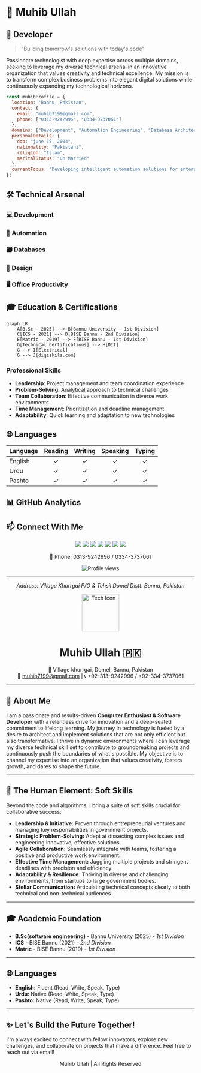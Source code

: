 # 🚀 Muhib Ullah


## 💫 Developer

> "Building tomorrow's solutions with today's code"

Passionate technologist with deep expertise across multiple domains, seeking to leverage my diverse technical arsenal in an innovative organization that values creativity and technical excellence. My mission is to transform complex business problems into elegant digital solutions while continuously expanding my technological horizons.

```javascript
const muhibProfile = {
  location: "Bannu, Pakistan",
  contact: {
    email: "muhib7199@gmail.com",
    phone: ["0313-9242996", "0334-3737061"]
  },
  domains: ["Development", "Automation Engineering", "Database Architecture", "UX Design"],
  personalDetails: {
    dob: "june 15, 2004",
    nationality: "Pakistani",
    religion: "Islam",
    maritalStatus: "Un Married"
  },
  currentFocus: "Developing intelligent automation solutions for enterprise workflows"
};
```


## 🛠️ Technical Arsenal

### 💻 Development

### 🤖 Automation

### 🗃️ Databases

### 🎨 Design

### 🖥️ Office Productivity

## 🎓 Education \& Certifications

```mermaid
graph LR
    A[B.Sc - 2025] --> B[Bannu University - 1st Division]
    C[ICS - 2021] --> D[BISE Bannu - 2nd Division]
    E[Matric - 2019] --> F[BISE Bannu - 1st Division]
    G[Technical Certifications] --> H[DIT]
    G --> I[Electrical]
    G --> J[digiskils.com]
```



### Professional Skills

- **Leadership**: Project management and team coordination experience
- **Problem-Solving**: Analytical approach to technical challenges
- **Team Collaboration**: Effective communication in diverse work environments
- **Time Management**: Prioritization and deadline management
- **Adaptability**: Quick learning and adaptation to new technologies


## 🌐 Languages

| Language | Reading | Writing | Speaking | Typing |
| :-- | :--: | :--: | :--: | :--: |
| English | ✓ | ✓ | ✓ | ✓ |
| Urdu | ✓ | ✓ | ✓ | ✓ |
| Pashto | ✓ | ✓ | ✓ | ✓ |


## 📊 GitHub Analytics

## 📫 Connect With Me


<div align="center">
    <div>
        <a href="mailto:muhib7196@gmail.com"><img src="https://img.shields.io/badge/-Email%20Me-D14836?style=for-the-badge&logo=gmail&logoColor=white"/></a>
        <a href="https://github.com/muhibkhan123"><img src="https://img.shields.io/badge/-GitHub-181717?style=for-the-badge&logo=github&logoColor=white"/></a>
        <a href="https://www.linkedin.com/in/muhib-ullah-62663723b/"><img src="https://img.shields.io/badge/-LinkedIn-0077B5?style=for-the-badge&logo=linkedin&logoColor=white"/></a>
        <a href="https://www.instagram.com/itx______muhibullah/"><img src="https://img.shields.io/badge/-Instagram-E4405F?style=for-the-badge&logo=instagram&logoColor=white"/></a>
        <a href="https://www.facebook.com/Muhibedtix"><img src="https://img.shields.io/badge/-Facebook-1877F2?style=for-the-badge&logo=facebook&logoColor=white"/></a>
        <a href="https://www.tiktok.com/@muhib__afghani"><img src="https://img.shields.io/badge/-TikTok-000000?style=for-the-badge&logo=tiktok&logoColor=white"/></a>
        <a href="https://www.youtube.com/@muhibedtix3370"><img src="https://img.shields.io/badge/-YouTube-FF0000?style=for-the-badge&logo=youtube&logoColor=white"/></a>
    </div>
    
</div>
<p align="center">
  📱 Phone: 0313-9242996 / 0334-3737061
</p>
<p align="center">
  <img src="https://komarev.com/ghpvc/?username=muhibkhan123&color=blueviolet&style=flat-square&label=Profile+Views" alt="Profile views"/>
</p>

---

<p align="center">
  <i>Address: Village Khurrgai P/O & Tehsil Domel Distt. Bannu, Pakistan</i>
</p>


<div align="center">
  <img src="https://raw.githubusercontent.com/FortAwesome/Font-Awesome/6.x/svgs/solid/microchip.svg" width="100" alt="Tech Icon">
  <h1>Muhib Ullah 🇵🇰</h1>
 
  <p>
    📍 Village khurrgai, Domel, Bannu, Pakistan <br />
    📧 <a href="mailto:muhib7199@gmail.com">muhib7199@gmail.com</a> | 📞 +92-313-9242996 / +92-334-3737061
  </p>
</div>

---

## 🚀 About Me

I am a passionate and results-driven **Computer Enthusiast & Software Developer** with a relentless drive for innovation and a deep-seated commitment to lifelong learning. My journey in technology is fueled by a desire to architect and implement solutions that are not only efficient but also transformative. I thrive in dynamic environments where I can leverage my diverse technical skill set to contribute to groundbreaking projects and continuously push the boundaries of what's possible. My objective is to channel my expertise into an organization that values creativity, fosters growth, and dares to shape the future.

---

## 🤝 The Human Element: Soft Skills

Beyond the code and algorithms, I bring a suite of soft skills crucial for collaborative success:

*   **Leadership & Initiative:** Proven through entrepreneurial ventures and managing key responsibilities in government projects.
*   **Strategic Problem-Solving:** Adept at dissecting complex issues and engineering innovative, effective solutions.
*   **Agile Collaboration:** Seamlessly integrate with teams, fostering a positive and productive work environment.
*   **Effective Time Management:** Juggling multiple projects and stringent deadlines with precision and efficiency.
*   **Adaptability & Resilience:** Thriving in diverse and challenging environments, from startups to large government bodies.
*   **Stellar Communication:** Articulating technical concepts clearly to both technical and non-technical audiences.

---
## 🎓 Academic Foundation

*   **B.Sc(software engineering)** - Bannu University (2025) - *1st Division*
*   **ICS** - BISE Bannu (2021) - *2nd Division*
*   **Matric** - BISE Bannu (2019) - *1st Division*

---
## 🌐 Languages

*   **English:** Fluent (Read, Write, Speak, Type)
*   **Urdu:** Native (Read, Write, Speak, Type)
*   **Pashto:** Native (Read, Write, Speak, Type)

---

## ✨ Let's Build the Future Together!

I'm always excited to connect with fellow innovators, explore new challenges, and collaborate on projects that make a difference. Feel free to reach out via email!

<div align="center">
  <p>
     Muhib Ullah | All Rights Reserved
  </p>
</div>
